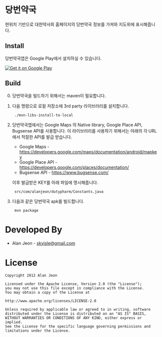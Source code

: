 당번약국
=======

현위치 기반으로 대한약사회 홈페이지의 당번약국 정보를 가져와 지도위에 표시해줍니다. 


## Install
당번약국앱은 Google Play에서 설치하실 수 있습니다.

[![Get it on Google Play](http://www.android.com/images/brand/get_it_on_play_logo_small.png)](http://play.google.com/store/apps/details?id=com.alanjeon.dutypharm)

Build
-----

0. 당번약국을 빌드하기 위해서는 maven이 필요합니다.
1. 다음 명령으로 로컬 저장소에 3rd party 라이브러리를 설치합니다.

        ./mvn-libs-install-to-local
2. 당번약국앱에서는 Google Maps 의 Native library, Google Place API, Bugsense API를 사용합니다.
이 라이브러리를 사용하기 위해서는 아래의 각 URL에서 적절한 API를 발급 받습니다.
    * Google Maps - https://developers.google.com/maps/documentation/android/mapkey
    * Google Place API - https://developers.google.com/places/documentation/
    * Bugsense API - https://www.bugsense.com/
    
    이후 발급받은 KEY를 아래 파일에 명시해줍니다.

        src/com/alanjeon/dutypharm/Constants.java

3. 다음과 같은 당번약국 apk를 빌드합니다.

        mvn package


Developed By
============

 * Alan Jeon - <skyisle@gmail.com>

License
=======

    Copyright 2012 Alan Jeon

    Licensed under the Apache License, Version 2.0 (the "License");
    you may not use this file except in compliance with the License.
    You may obtain a copy of the License at

    http://www.apache.org/licenses/LICENSE-2.0

    Unless required by applicable law or agreed to in writing, software
    distributed under the License is distributed on an "AS IS" BASIS,
    WITHOUT WARRANTIES OR CONDITIONS OF ANY KIND, either express or implied.
    See the License for the specific language governing permissions and
    limitations under the License.
